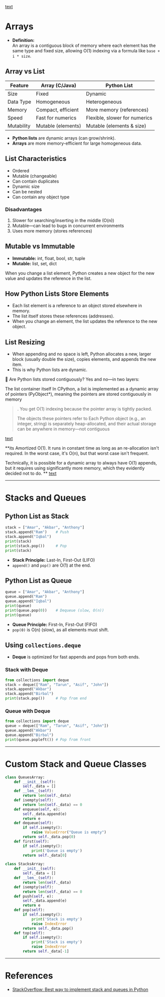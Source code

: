 
[text](https://g.co/gemini/share/ac38d575c880
)

# Arrays

- **Definition:**  
  An array is a contiguous block of memory where each element has the same type and fixed size, allowing O(1) indexing via a formula like `base + i * size`.

## Array vs List

| Feature         | Array (C/Java)         | Python List                |
|-----------------|-----------------------|----------------------------|
| Size            | Fixed                  | Dynamic                    |
| Data Type       | Homogeneous            | Heterogeneous              |
| Memory          | Compact, efficient     | More memory (references)   |
| Speed           | Fast for numerics      | Flexible, slower for numerics |
| Mutability      | Mutable (elements)     | Mutable (elements & size)  |

- **Python lists** are dynamic arrays (can grow/shrink).
- **Arrays** are more memory-efficient for large homogeneous data.

## List Characteristics

- Ordered
- Mutable (changeable)
- Can contain duplicates
- Dynamic size
- Can be nested
- Can contain any object type

### Disadvantages

1. Slower for searching/inserting in the middle (O(n))
2. Mutable—can lead to bugs in concurrent environments
3. Uses more memory (stores references)

## Mutable vs Immutable

- **Immutable:** int, float, bool, str, tuple
- **Mutable:** list, set, dict

When you change a list element, Python creates a new object for the new value and updates the reference in the list.

## How Python Lists Store Elements

- Each list element is a reference to an object stored elsewhere in memory.
- The list itself stores these references (addresses).
- When you change an element, the list updates the reference to the new object.

## List Resizing

- When appending and no space is left, Python allocates a new, larger block (usually double the size), copies elements, and appends the new item.
- This is why Python lists are dynamic.


🧩 Are Python lists stored contiguously?
Yes and no—in two layers:

The list container itself
In CPython, a list is implemented as a dynamic array of pointers (PyObject*), meaning the pointers are stored contiguously in memory 



> . You get O(1) indexing because the pointer array is tightly packed.
> 
> The objects these pointers refer to
> Each Python object (e.g., an integer, string) is separately heap-allocated, and their actual storage can be anywhere in memory—not contiguous 
> 


[text](https://medium.com/analytics-vidhya/amortized-runtime-analysis-for-python-lists-35e935e290db)

**its Amortized O(1). It runs in constant time as long as an re-allocation isn't required. In the worst case, it's O(n), but that worst case isn't frequent.

Technically, it is possible for a dynamic array to always have O(1) appends, but it requires using significantly more memory, which they evidently decided not to do.
**
[text](https://www.reddit.com/r/learnpython/comments/yeahqq/what_is_pythons_listappend_method_worst_time/?utm_source=chatgpt.com)


---

# Stacks and Queues

## Python List as Stack

```python
stack = ["Amar", "Akbar", "Anthony"]
stack.append("Ram")    # Push
stack.append("Iqbal")
print(stack)
print(stack.pop())     # Pop
print(stack)
```

- **Stack Principle:** Last-In, First-Out (LIFO)
- `append()` and `pop()` are O(1) at the end.

## Python List as Queue

```python
queue = ["Amar", "Akbar", "Anthony"]
queue.append("Ram")
queue.append("Iqbal")
print(queue)
print(queue.pop(0))    # Dequeue (slow, O(n))
print(queue)
```

- **Queue Principle:** First-In, First-Out (FIFO)
- `pop(0)` is O(n) (slow), as all elements must shift.

## Using `collections.deque`

- **Deque** is optimized for fast appends and pops from both ends.

### Stack with Deque

```python
from collections import deque
stack = deque(["Ram", "Tarun", "Asif", "John"])
stack.append("Akbar")
stack.append("Birbal")
print(stack.pop())     # Pop from end
```

### Queue with Deque

```python
from collections import deque
queue = deque(["Ram", "Tarun", "Asif", "John"])
queue.append("Akbar")
queue.append("Birbal")
print(queue.popleft()) # Pop from front
```

---

# Custom Stack and Queue Classes

```python
class QueuesArray:
    def __init__(self):
        self._data = []
    def __len__(self):
        return len(self._data)
    def isempty(self):
        return len(self._data) == 0
    def enqueue(self, e):
        self._data.append(e)
        return e
    def dequeue(self):
        if self.isempty():
            raise ValueError("Queue is empty")
        return self._data.pop(0)
    def first(self):
        if self.isempty():
            print('Queue is empty')
        return self._data[0]

class StacksArray:
    def __init__(self):
        self._data = []
    def __len__(self):
        return len(self._data)
    def isempty(self):
        return len(self._data) == 0
    def push(self, e):
        self._data.append(e)
        return e
    def pop(self):
        if self.isempty():
            print('Stack is empty')
            raise IndexError
        return self._data.pop()
    def top(self):
        if self.isempty():
            print('Stack is empty')
            raise IndexError
        return self._data[-1]
```

---

# References

- [StackOverflow: Best way to implement stack and queues in Python](https://stackoverflow.com/questions/64602216/what-is-the-best-way-of-implementing-stack-and-queues-in-python-without-using-a?utm_source=chatgpt.com)